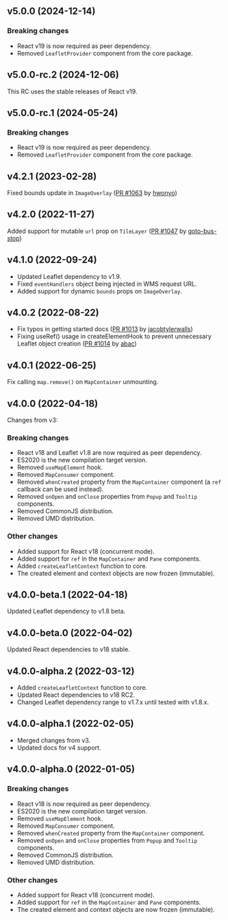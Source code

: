 ## v5.0.0 (2024-12-14)

### Breaking changes

- React v19 is now required as peer dependency.
- Removed `LeafletProvider` component from the core package.

## v5.0.0-rc.2 (2024-12-06)

This RC uses the stable releases of React v19.

## v5.0.0-rc.1 (2024-05-24)

### Breaking changes

- React v19 is now required as peer dependency.
- Removed `LeafletProvider` component from the core package.

## v4.2.1 (2023-02-28)

Fixed bounds update in `ImageOverlay`
([PR #1063](https://github.com/PaulLeCam/react-leaflet/pull/1063) by
[hwonyo](https://github.com/hwonyo))

## v4.2.0 (2022-11-27)

Added support for mutable `url` prop on `TileLayer`
([PR #1047](https://github.com/PaulLeCam/react-leaflet/pull/1047) by
[goto-bus-stop](https://github.com/goto-bus-stop))

## v4.1.0 (2022-09-24)

- Updated Leaflet dependency to v1.9.
- Fixed `eventHandlers` object being injected in WMS request URL.
- Added support for dynamic `bounds` props on `ImageOverlay`.

## v4.0.2 (2022-08-22)

- Fix typos in getting started docs
  ([PR #1013](https://github.com/PaulLeCam/react-leaflet/pull/1013) by
  [jacobtylerwalls](https://github.com/jacobtylerwalls))
- Fixing useRef() usage in createElementHook to prevent unnecessary Leaflet
  object creation
  ([PR #1014](https://github.com/PaulLeCam/react-leaflet/pull/1014) by
  [abac](https://github.com/abac))

## v4.0.1 (2022-06-25)

Fix calling `map.remove()` on `MapContainer` unmounting.

## v4.0.0 (2022-04-18)

Changes from v3:

### Breaking changes

- React v18 and Leaflet v1.8 are now required as peer dependency.
- ES2020 is the new compilation target version.
- Removed `useMapElement` hook.
- Removed `MapConsumer` component.
- Removed `whenCreated` property from the `MapContainer` component (a `ref`
  callback can be used instead).
- Removed `onOpen` and `onClose` properties from `Popup` and `Tooltip`
  components.
- Removed CommonJS distribution.
- Removed UMD distribution.

### Other changes

- Added support for React v18 (concurrent mode).
- Added support for `ref` in the `MapContainer` and `Pane` components.
- Added `createLeafletContext` function to core.
- The created element and context objects are now frozen (immutable).

## v4.0.0-beta.1 (2022-04-18)

Updated Leaflet dependency to v1.8 beta.

## v4.0.0-beta.0 (2022-04-02)

Updated React dependencies to v18 stable.

## v4.0.0-alpha.2 (2022-03-12)

- Added `createLeafletContext` function to core.
- Updated React dependencies to v18 RC2.
- Changed Leaflet dependency range to v1.7.x until tested with v1.8.x.

## v4.0.0-alpha.1 (2022-02-05)

- Merged changes from v3.
- Updated docs for v4 support.

## v4.0.0-alpha.0 (2022-01-05)

### Breaking changes

- React v18 is now required as peer dependency.
- ES2020 is the new compilation target version.
- Removed `useMapElement` hook.
- Removed `MapConsumer` component.
- Removed `whenCreated` property from the `MapContainer` component.
- Removed `onOpen` and `onClose` properties from `Popup` and `Tooltip`
  components.
- Removed CommonJS distribution.
- Removed UMD distribution.

### Other changes

- Added support for React v18 (concurrent mode).
- Added support for `ref` in the `MapContainer` and `Pane` components.
- The created element and context objects are now frozen (immutable).
